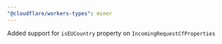 ```yaml
---
"@cloudflare/workers-types": minor
---
```


Added support for `isEUCountry` property on `IncomingRequestCfProperties`

